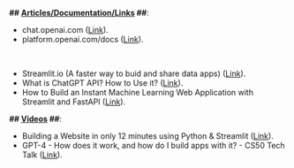 **## <ins>Articles/Documentation/Links</ins> ##**:
* chat.openai.com ([Link](https://chat.openai.com/)).
* platform.openai.com/docs ([Link](https://platform.openai.com/docs/introduction)).

<br />

* Streamlit.io (A faster way to buid and share data apps) ([Link](https://streamlit.io/)).
* What is ChatGPT API? How to Use it? ([Link](https://www.awesomescreenshot.com/blog/knowledge/chat-gpt-api)).
* How to Build an Instant Machine Learning Web Application with Streamlit and FastAPI ([Link](https://developer.nvidia.com/blog/how-to-build-an-instant-machine-learning-web-application-with-streamlit-and-fastapi/)).

**## <ins>Videos</ins> ##**:
* Building a Website in only 12 minutes using Python & Streamlit ([Link](https://www.youtube.com/watch?v=VqgUkExPvLY)).
* GPT-4 - How does it work, and how do I build apps with it? - CS50 Tech Talk ([Link](https://www.youtube.com/watch?v=vw-KWfKwvTQ)).
